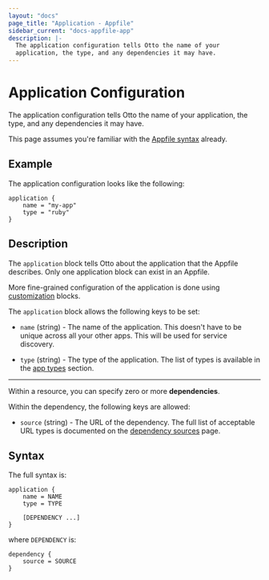 ```yaml
---
layout: "docs"
page_title: "Application - Appfile"
sidebar_current: "docs-appfile-app"
description: |-
  The application configuration tells Otto the name of your
  application, the type, and any dependencies it may have.
---
```


# Application Configuration

The application configuration tells Otto the name of your
application, the type, and any dependencies it may have.

This page assumes you're familiar with the
[Appfile syntax](/docs/appfile/syntax.html) already.

## Example

The application configuration looks like the following:

```
application {
    name = "my-app"
    type = "ruby"
}
```

## Description

The `application` block tells Otto about the application that the
Appfile describes. Only one application block can exist in an Appfile.

More fine-grained configuration of the application is done using
[customization](/docs/appfile/customization.html) blocks.

The `application` block allows the following keys to be set:

  * `name` (string) - The name of the application. This doesn't have
      to be unique across all your other apps. This will be used for
      service discovery.

  * `type` (string) - The type of the application. The list of types
      is available in the [app types](/docs/apps) section.

-------------

Within a resource, you can specify zero or more **dependencies**.

Within the dependency, the following keys are allowed:

  * `source` (string) - The URL of the dependency. The full list of
      acceptable URL types is documented on the
      [dependency sources](/docs/appfile/dep-sources.html) page.

## Syntax

The full syntax is:

```
application {
	name = NAME
	type = TYPE

	[DEPENDENCY ...]
}
```

where `DEPENDENCY` is:

```
dependency {
	source = SOURCE
}
```
